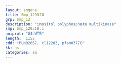 ```yaml
---
layout: smgene
title: Smp_129310
grp: Smp_12
description: "inositol polyphosphate multikinase"
smp: Smp_129310.1
uniprot: "G4LWT5"
length:  1152
cdd: "PLN02667, cl12283, pfam03770"
kk: ns
categories: sm
---
```

